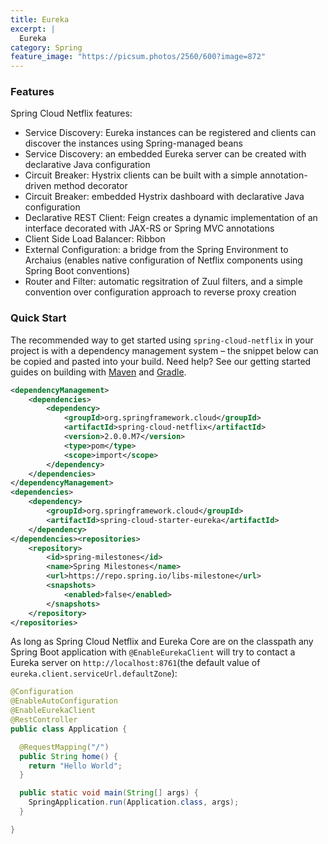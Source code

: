 ```yaml
---
title: Eureka
excerpt: |
  Eureka
category: Spring
feature_image: "https://picsum.photos/2560/600?image=872"
---
```

### Features

Spring Cloud Netflix features:

- Service Discovery: Eureka instances can be registered and clients can discover the instances using Spring-managed beans
- Service Discovery: an embedded Eureka server can be created with declarative Java configuration
- Circuit Breaker: Hystrix clients can be built with a simple annotation-driven method decorator
- Circuit Breaker: embedded Hystrix dashboard with declarative Java configuration
- Declarative REST Client: Feign creates a dynamic implementation of an interface decorated with JAX-RS or Spring MVC annotations
- Client Side Load Balancer: Ribbon
- External Configuration: a bridge from the Spring Environment to Archaius (enables native configuration of Netflix components using Spring Boot conventions)
- Router and Filter: automatic regsitration of Zuul filters, and a simple convention over configuration approach to reverse proxy creation

### Quick Start

The recommended way to get started using `spring-cloud-netflix` in your project is with a dependency management system – the snippet below can be copied and pasted into your build. Need help? See our getting started guides on building with [Maven](https://spring.io/guides/gs/maven/) and [Gradle](https://spring.io/guides/gs/gradle/).

```xml
<dependencyManagement>
    <dependencies>
        <dependency>
            <groupId>org.springframework.cloud</groupId>
            <artifactId>spring-cloud-netflix</artifactId>
            <version>2.0.0.M7</version>
            <type>pom</type>
            <scope>import</scope>
        </dependency>
    </dependencies>
</dependencyManagement>
<dependencies>
    <dependency>
        <groupId>org.springframework.cloud</groupId>
        <artifactId>spring-cloud-starter-eureka</artifactId>
    </dependency>
</dependencies><repositories>
    <repository>
        <id>spring-milestones</id>
        <name>Spring Milestones</name>
        <url>https://repo.spring.io/libs-milestone</url>
        <snapshots>
            <enabled>false</enabled>
        </snapshots>
    </repository>
</repositories>
```

As long as Spring Cloud Netflix and Eureka Core are on the classpath any Spring Boot application with `@EnableEurekaClient` will try to contact a Eureka server on `http://localhost:8761`(the default value of `eureka.client.serviceUrl.defaultZone`):

```java
@Configuration
@EnableAutoConfiguration
@EnableEurekaClient
@RestController
public class Application {

  @RequestMapping("/")
  public String home() {
    return "Hello World";
  }

  public static void main(String[] args) {
    SpringApplication.run(Application.class, args);
  }

}
```

